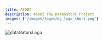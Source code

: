 ```yaml
---
title: ABOUT
description: About The DataGators Project
images: ["/images/logos/dg_logo_short.png"]
---
```


![dataGatorsLogo](/images/main/data_gators_5.png)


 <!-- This is my about page. :wave:

:smile: 
 
 :earth_africa: -->